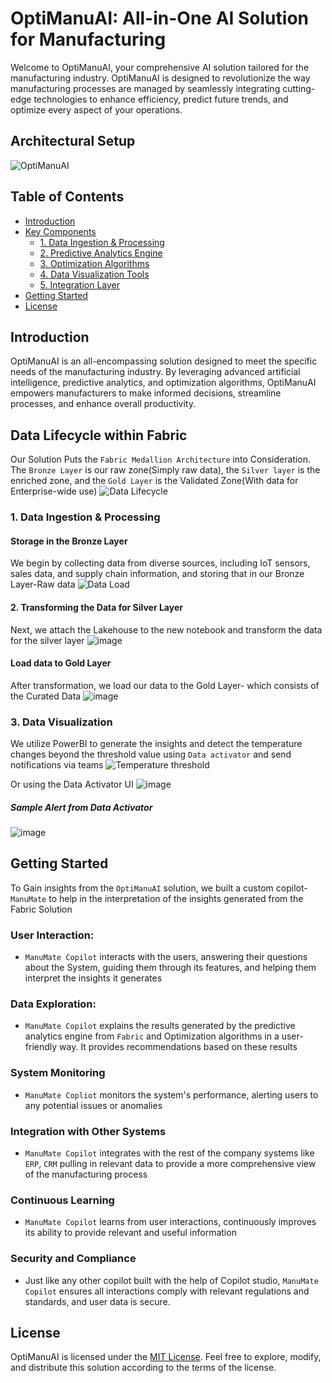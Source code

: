 # OptiManuAI: All-in-One AI Solution for Manufacturing

Welcome to OptiManuAI, your comprehensive AI solution tailored for the manufacturing industry. OptiManuAI is designed to revolutionize the way manufacturing processes are managed by seamlessly integrating cutting-edge technologies to enhance efficiency, predict future trends, and optimize every aspect of your operations.

## Architectural Setup
![OptiManuAI](https://github.com/anupamishra333/OptiManuAI/assets/101401469/3f777416-f3d3-4fd9-b8d5-06bbb4133384)


## Table of Contents
- [Introduction](#introduction)
- [Key Components](#key-components)
  - [1. Data Ingestion & Processing](#data-ingestion--processing)
  - [2. Predictive Analytics Engine](#predictive-analytics-engine)
  - [3. Optimization Algorithms](#optimization-algorithms)
  - [4. Data Visualization Tools](#data-visualization-tools)
  - [5. Integration Layer](#integration-layer)
- [Getting Started](#getting-started)
- [License](#license)

## Introduction

OptiManuAI is an all-encompassing solution designed to meet the specific needs of the manufacturing industry. By leveraging advanced artificial intelligence, predictive analytics, and optimization algorithms, OptiManuAI empowers manufacturers to make informed decisions, streamline processes, and enhance overall productivity.

## Data Lifecycle within Fabric
Our Solution Puts the `Fabric Medallion Architecture` into Consideration. The `Bronze Layer` is our raw zone(Simply raw data), the `Silver layer` is the enriched zone, and the `Gold Layer` is the Validated Zone(With data for Enterprise-wide use)
![Data Lifecycle](https://github.com/AnthonyByansi/OptiManuAI/assets/101401469/4fdc5cd4-f4f9-4d6e-87a0-3fb26e4f53d5)



### 1. Data Ingestion & Processing
#### Storage in the Bronze Layer
We begin by collecting data from diverse sources, including IoT sensors, sales data, and supply chain information, and storing that in our Bronze Layer-Raw data
![Data Load](https://github.com/AnthonyByansi/OptiManuAI/assets/101401469/3bbd66cd-52b1-4529-828f-780bd27dcca7)

#### 2. Transforming the Data for Silver Layer
Next, we attach the Lakehouse to the new notebook and transform the data for the silver layer
![image](https://github.com/AnthonyByansi/OptiManuAI/assets/101401469/5843ef2e-6140-4cdd-88a6-1f77871a7c48)

#### Load data to Gold Layer
After transformation, we load our data to the Gold Layer- which consists of the Curated Data
![image](https://github.com/AnthonyByansi/OptiManuAI/assets/101401469/079ee1e0-63cb-454d-a3a7-7abe1dba0e10)


### 3. Data Visualization

We utilize PowerBI to generate the insights and detect the temperature changes beyond the threshold value using `Data activator` and send notifications via teams
![Temperature threshold](https://github.com/AnthonyByansi/OptiManuAI/assets/101401469/7035f802-455e-4f80-8103-09ceaa001b06)

Or using the Data Activator UI
![image](https://github.com/AnthonyByansi/OptiManuAI/assets/101401469/a90bf0e8-e7a9-4362-b59b-1d418a8570bb)

##### Sample Alert from Data Activator
![image](https://github.com/AnthonyByansi/OptiManuAI/assets/101401469/68dd8603-d7da-4fcd-be7f-bda9d4a990a6)

## Getting Started
To Gain insights from the `OptiManuAI` solution, we built a custom copilot- `ManuMate` to help in the interpretation of the insights generated from the Fabric Solution

### User Interaction: 
- `ManuMate Copilot` interacts with the users, answering their questions about the System, guiding them through its features, and helping them interpret the insights it generates

### Data Exploration:
- `ManuMate Copilot` explains the results generated by the predictive analytics engine from `Fabric` and Optimization algorithms in a user-friendly way. It provides recommendations based on these results

### System Monitoring
- `ManuMate Copliot` monitors the system's performance, alerting users to any potential issues or anomalies

### Integration with Other Systems
- `ManuMate Copilot` integrates with the rest of the company systems like `ERP`, `CRM` pulling in relevant data to provide a more comprehensive view of the manufacturing process

### Continuous Learning
- `ManuMate Copilot` learns from user interactions, continuously improves its ability to provide relevant and useful information

### Security and Compliance
- Just like any other copilot built with the help of Copilot studio, `ManuMate Copilot` ensures all interactions comply with relevant regulations and standards, and user data is secure.

## License

OptiManuAI is licensed under the [MIT License](./LICENSE). Feel free to explore, modify, and distribute this solution according to the terms of the license.
